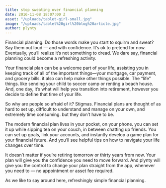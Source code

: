 ```yaml
---
title: stop sweating over financial planning
date: 2016-11-08 18:07:00 Z
asset: "/uploads/tablet-girl-small.jpg"
image: "/uploads/tablet%20girl%20blog%20article.jpg"
author: plynty
---
```


Financial planning. Do those words make you start to squirm and sweat? Say them out loud — and with confidence.<!--more--> It’s ok to pretend for now. Eventually, you’ll realize it’s not something to dread. We dare say, financial planning could become a refreshing activity.

Your financial plan can be a welcome part of your life, assisting you in keeping track of all of the important things—your mortgage, car payment, and grocery bills. it also can help make other things possible. The “life” things. like sending your child to soccer camp or renting a beach house. And, one day, it’s what will help you transition into retirement, however you decide to define that time of your life.

So why are people so afraid of it? Stigmas. Financial plans are thought of as hard to set up, difficult to understand and manage on your own, and extremely time consuming. but they don’t have to be.

The modern financial plan lives in your pocket, on your phone. you can set it up while sipping tea on your couch, in between chatting up friends. You can set up goals, link your accounts, and instantly develop a game plan for your financial future. And you’ll see helpful tips on how to navigate your life changes over time.

It doesn’t matter if you’re retiring tomorrow or thirty years from now. Your plan will give you the confidence you need to move forward. And plynty will give you the control to change your plan straight from the app, whenever you need to — no appointment or asset fee required.

As we like to say around here, refreshingly simple financial planning.